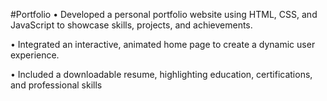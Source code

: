 #Portfolio
• Developed a personal portfolio website using HTML, CSS, and JavaScript to showcase skills, projects, and achievements.

• Integrated an interactive, animated home page to create a dynamic user experience.

• Included a downloadable resume, highlighting education, certifications, and professional skills
